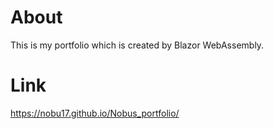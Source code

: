 # About

This is my portfolio which is created by Blazor WebAssembly.

# Link 

https://nobu17.github.io/Nobus_portfolio/